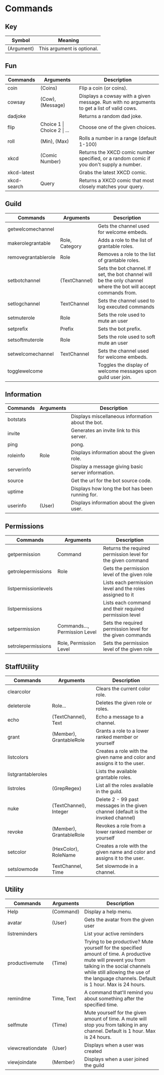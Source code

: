 # Commands

## Key
| Symbol     | Meaning                    |
| ---------- | -------------------------- |
| (Argument) | This argument is optional. |

## Fun
| Commands    | Arguments                   | Description                                                                                |
| ----------- | --------------------------- | ------------------------------------------------------------------------------------------ |
| coin        | (Coins)                     | Flip a coin (or coins).                                                                    |
| cowsay      | (Cow), (Message)            | Displays a cowsay with a given message. Run with no arguments to get a list of valid cows. |
| dadjoke     | <none>                      | Returns a random dad joke.                                                                 |
| flip        | Choice 1 \| Choice 2 \| ... | Choose one of the given choices.                                                           |
| roll        | (Min), (Max)                | Rolls a number in a range (default 1-100)                                                  |
| xkcd        | (Comic Number)              | Returns the XKCD comic number specified, or a random comic if you don't supply a number.   |
| xkcd-latest | <none>                      | Grabs the latest XKCD comic.                                                               |
| xkcd-search | Query                       | Returns a XKCD comic that most closely matches your query.                                 |

## Guild
| Commands            | Arguments      | Description                                                                                                     |
| ------------------- | -------------- | --------------------------------------------------------------------------------------------------------------- |
| getwelcomechannel   | <none>         | Gets the channel used for welcome embeds.                                                                       |
| makerolegrantable   | Role, Category | Adds a role to the list of grantable roles.                                                                     |
| removegrantablerole | Role           | Removes a role to the list of grantable roles.                                                                  |
| setbotchannel       | (TextChannel)  | Sets the bot channel. If set, the bot channel will be the only channel where the bot will accept commands from. |
| setlogchannel       | TextChannel    | Sets the channel used to log executed commands                                                                  |
| setmuterole         | Role           | Sets the role used to mute an user                                                                              |
| setprefix           | Prefix         | Sets the bot prefix.                                                                                            |
| setsoftmuterole     | Role           | Sets the role used to soft mute an user                                                                         |
| setwelcomechannel   | TextChannel    | Sets the channel used for welcome embeds.                                                                       |
| togglewelcome       | <none>         | Toggles the display of welcome messages upon guild user join.                                                   |

## Information
| Commands   | Arguments | Description                                        |
| ---------- | --------- | -------------------------------------------------- |
| botstats   | <none>    | Displays miscellaneous information about the bot.  |
| invite     | <none>    | Generates an invite link to this server.           |
| ping       | <none>    | pong.                                              |
| roleinfo   | Role      | Displays information about the given role.         |
| serverinfo | <none>    | Display a message giving basic server information. |
| source     | <none>    | Get the url for the bot source code.               |
| uptime     | <none>    | Displays how long the bot has been running for.    |
| userinfo   | (User)    | Displays information about the given user.         |

## Permissions
| Commands             | Arguments                     | Description                                                 |
| -------------------- | ----------------------------- | ----------------------------------------------------------- |
| getpermission        | Command                       | Returns the required permission level for the given command |
| getrolepermissions   | Role                          | Gets the permission level of the given role                 |
| listpermissionlevels | <none>                        | Lists each permission level and the roles assigned to it    |
| listpermissions      | <none>                        | Lists each command and their required permission level      |
| setpermission        | Commands..., Permission Level | Sets the required permission level for the given commands   |
| setrolepermissions   | Role, Permission Level        | Sets the permission level of the given role                 |

## StaffUtility
| Commands           | Arguments               | Description                                                                       |
| ------------------ | ----------------------- | --------------------------------------------------------------------------------- |
| clearcolor         | <none>                  | Clears the current color role.                                                    |
| deleterole         | Role...                 | Deletes the given role or roles.                                                  |
| echo               | (TextChannel), Text     | Echo a message to a channel.                                                      |
| grant              | (Member), GrantableRole | Grants a role to a lower ranked member or yourself                                |
| listcolors         | <none>                  | Creates a role with the given name and color and assigns it to the user.          |
| listgrantableroles | <none>                  | Lists the available grantable roles.                                              |
| listroles          | (GrepRegex)             | List all the roles available in the guild.                                        |
| nuke               | (TextChannel), Integer  | Delete 2 - 99 past messages in the given channel (default is the invoked channel) |
| revoke             | (Member), GrantableRole | Revokes a role from a lower ranked member or yourself                             |
| setcolor           | (HexColor), RoleName    | Creates a role with the given name and color and assigns it to the user.          |
| setslowmode        | TextChannel, Time       | Set slowmode in a channel.                                                        |

## Utility
| Commands         | Arguments  | Description                                                                                                                                                                                                                                |
| ---------------- | ---------- | ------------------------------------------------------------------------------------------------------------------------------------------------------------------------------------------------------------------------------------------ |
| Help             | (Command)  | Display a help menu.                                                                                                                                                                                                                       |
| avatar           | (User)     | Gets the avatar from the given user                                                                                                                                                                                                        |
| listreminders    | <none>     | List your active reminders                                                                                                                                                                                                                 |
| productivemute   | (Time)     | Trying to be productive? Mute yourself for the specified amount of time. A productive mute will prevent you from talking in the social channels while still allowing the use of the language channels. Default is 1 hour. Max is 24 hours. |
| remindme         | Time, Text | A command that'll remind you about something after the specified time.                                                                                                                                                                     |
| selfmute         | (Time)     | Mute yourself for the given amount of time. A mute will stop you from talking in any channel. Default is 1 hour. Max is 24 hours.                                                                                                          |
| viewcreationdate | (User)     | Displays when a user was created                                                                                                                                                                                                           |
| viewjoindate     | (Member)   | Displays when a user joined the guild                                                                                                                                                                                                      |

